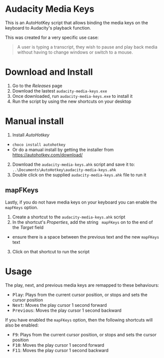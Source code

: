# Audacity Media Keys

This is an AutoHotKey script that allows binding the media keys on the keyboard
to Audacity's playback function.

This was created for a very specific use case:

> A user is typing a transcript, they wish to pause and play back media
> without having to change windows or switch to a mouse.

# Download and Install

1. Go to the _Releases_ page
2. Download the lastest `audacity-media-keys.exe`
3. Once downloaded, run `audacity-media-keys.exe` to install it
4. Run the script by using the new shortcuts on your desktop

# Manual install

1. Install _AutoHotkey_
  - `choco install autohotkey`
  - Or do a manual install by getting the installer from https://autohotkey.com/download/
2. Download the `audacity-media-keys.ahk` script and save it to:
`..\Documents\AutoHotkey\audacity-media-keys.ahk`
3. Double click on the supplied `audacity-media-keys.ahk` file to run it

## mapFKeys

Lastly, if you do not have media keys on your keyboard you can enable the `mapFKeys` option.

1. Create a shortcut to the `audacity-media-keys.ahk` script
2. In the shortcut's _Properties_, add the string ` mapFKeys` on to the end of the _Target_ field
  - ensure there is a space between the previous text and the new `mapFKeys` text
3. Click on that shortcut to run the script

# Usage

The play, next, and previous media keys are remapped to these behaviours:

- <kbd>Play</kbd>: Plays from the current cursor position, or stops and sets the cursor position
- <kbd>Next</kbd>: Moves the play cursor 1 second forward
- <kbd>Previous</kbd>: Moves the play cursor 1 second backward

If you have enabled the `mapFKeys` option, then the following shortcuts will also be enabled:

- <kbd>F9</kbd>: Plays from the current cursor position, or stops and sets the cursor position
- <kbd>F10</kbd>: Moves the play cursor 1 second forward
- <kbd>F11</kbd>: Moves the play cursor 1 second backward